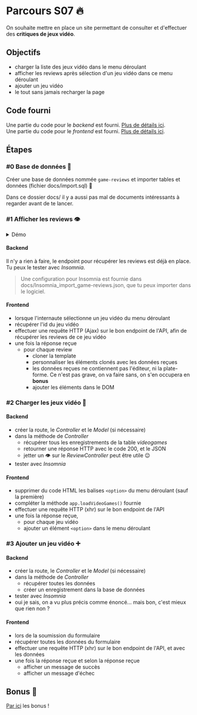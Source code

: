 # Parcours S07 :fire:

On souhaite mettre en place un site permettant de consulter et d'effectuer des **critiques de jeux vidéo**.

## Objectifs

- charger la liste des jeux vidéo dans le menu déroulant
- afficher les reviews après sélection d'un jeu vidéo dans ce menu déroulant
- ajouter un jeu vidéo
- le tout sans jamais recharger la page

## Code fourni

Une partie du code pour le _backend_ est fourni. [Plus de détails ici](backend/readme.md).  
Une partie du code pour le _frontend_ est fourni. [Plus de détails ici](frontend/readme.md).

## Étapes

### #0 Base de données :floppy_disk:

Créer une base de données nommée `game-reviews` et importer tables et données (fichier docs/import.sql) :tada:

Dans ce dossier docs/ il y a aussi pas mal de documents intéressants à regarder avant de te lancer.

### #1 Afficher les reviews :eye:

<details><summary>Démo</summary>

![screenshot_afficher_reviews](img/display_reviews.gif)

</details>

#### Backend

Il n'y a rien à faire, le endpoint pour récupérer les reviews est déjà en place.  
Tu peux le tester avec _Insomnia_.

> Une configuration pour Insomnia est fournie dans docs/Insomnia_import_game-reviews.json, que tu peux importer dans le logiciel.

#### Frontend

- lorsque l'internaute sélectionne un jeu vidéo du menu déroulant
- récupérer l'id du jeu vidéo
- effectuer une requête HTTP (Ajax) sur le bon endpoint de l'API, afin de récupérer les reviews de ce jeu vidéo
- une fois la réponse reçue
  - pour chaque review
    - cloner la template
    - personnaliser les éléments clonés avec les données reçues
    - les données reçues ne contiennent pas l'éditeur, ni la plate-forme. Ce n'est pas grave, on va faire sans, on s'en occupera en **bonus**
    - ajouter les éléments dans le DOM

### #2 Charger les jeux vidéo :camel:

#### Backend

- créer la route, le _Controller_ et le _Model_ (si nécessaire)
- dans la méthode de _Controller_
  - récupérer tous les enregistrements de la table _videogames_
  - retourner une réponse HTTP avec le code 200, et le JSON
  - jetter un :eye: sur le _ReviewController_ peut être utile :wink:
- tester avec _Insomnia_

#### Frontend

- supprimer du code HTML les balises `<option>` du menu déroulant (sauf la première)
- compléter la méthode `app.loadVideoGames()` fournie
- effectuer une requête HTTP (xhr) sur le bon endpoint de l'API
- une fois la réponse reçue,
  - pour chaque jeu vidéo
  - ajouter un élément `<option>` dans le menu déroulant

### #3 Ajouter un jeu vidéo :heavy_plus_sign:

#### Backend

- créer la route, le _Controller_ et le _Model_ (si nécessaire)
- dans la méthode de _Controller_
  - récupérer toutes les données
  - créer un enregistrement dans la base de données
- tester avec _Insomnia_
- oui je sais, on a vu plus précis comme énoncé... mais bon, c'est mieux que rien non ?

#### Frontend

- lors de la soumission du formulaire
- récupérer toutes les données du formulaire
- effectuer une requête HTTP (xhr) sur le bon endpoint de l'API, et avec les données
- une fois la réponse reçue et selon la réponse reçue
  - afficher un message de succès
  - afficher un message d'échec

## Bonus :rainbow:

[Par ici](bonus.md) les bonus !
